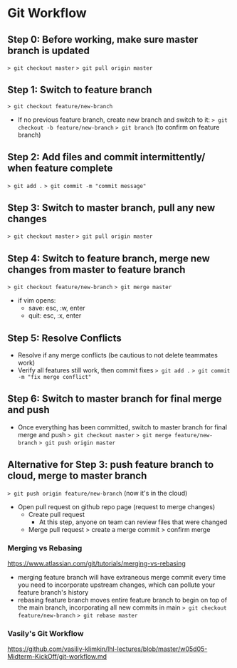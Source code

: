 # Git Workflow

## Step 0: Before working, make sure master branch is updated
  `> git checkout master`
  `> git pull origin master`

## Step 1: Switch to feature branch
  `> git checkout feature/new-branch`
* If no previous feature branch, create new branch and switch to it:
  `> git checkout -b feature/new-branch`
  `> git branch` (to confirm on feature branch)

## Step 2: Add files and commit intermittently/ when feature complete
  `> git add .`
  `> git commit -m "commit message"`

## Step 3: Switch to master branch, pull any new changes
  `> git checkout master`
  `> git pull origin master`

## Step 4: Switch to feature branch, merge new changes from master to feature branch
  `> git checkout feature/new-branch`
  `> git merge master`
  * if vim opens:
    * save: esc, :w, enter
    * quit: esc, :x, enter

## Step 5: Resolve Conflicts
* Resolve if any merge conflicts (be cautious to not delete teammates work)
* Verify all features still work, then commit fixes
  `> git add .`
  `> git commit -m "fix merge conflict"`

## Step 6: Switch to master branch for final merge and push
* Once everything has been committed, switch to master branch for final merge and push
`> git checkout master`
`> git merge feature/new-branch`
`> git push origin master`



## Alternative for Step 3: push feature branch to cloud, merge to master branch
  `> git push origin feature/new-branch` (now it's in the cloud)
* Open pull request on github repo page (request to merge changes)
  * Create pull request
    * At this step, anyone on team can review files that were changed
  * Merge pull request > create a merge commit > confirm merge





### Merging vs Rebasing
https://www.atlassian.com/git/tutorials/merging-vs-rebasing
- merging feature branch will have extraneous merge commit every time you need to incorporate upstream changes, which can pollute your feature branch's history
- rebasing feature branch moves entire feature branch to begin on top of the main branch, incorporating all new commits in main
`> git checkout feature/new-branch`
`> git rebase master`

### Vasily's Git Workflow
https://github.com/vasiliy-klimkin/lhl-lectures/blob/master/w05d05-Midterm-KickOff/git-workflow.md
